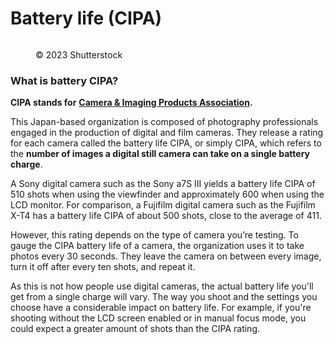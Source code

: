 # Battery life (CIPA)

<figure><img src="https://images.versus.io/property/batterycipa-1598449497194.variety.jpg" alt=""><figcaption><p>© 2023 Shutterstock</p></figcaption></figure>

### What is battery CIPA?

**CIPA stands for** [**Camera & Imaging Products Association**](http://www.cipa.jp/guide/aboutcipa\_e.html)**.**&#x20;

This Japan-based organization is composed of photography professionals engaged in the production of digital and film cameras. They release a rating for each camera called the battery life CIPA, or simply CIPA, which refers to the **number of images a digital still camera can take on a single battery charge**.

A Sony digital camera such as the Sony a7S III yields a battery life CIPA of 510 shots when using the viewfinder and approximately 600 when using the LCD monitor. For comparison, a Fujifilm digital camera such as the Fujifilm X-T4 has a battery life CIPA of about 500 shots, close to the average of 411.

However, this rating depends on the type of camera you’re testing. To gauge the CIPA battery life of a camera, the organization uses it to take photos every 30 seconds. They leave the camera on between every image, turn it off after every ten shots, and repeat it.

As this is not how people use digital cameras, the actual battery life you'll get from a single charge will vary. The way you shoot and the settings you choose have a considerable impact on battery life. For example, if you're shooting without the LCD screen enabled or in manual focus mode, you could expect a greater amount of shots than the CIPA rating.
